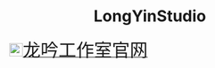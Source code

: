 # <center>LongYinStudio</center>






















<img  src="http://www.longyinstudio.cn/images/longyinstudio.jpg" width="24px" height="24px">[<font face="黑体" size=6>龙吟工作室官网</font>](http://www.longyinstudio.cn/)
